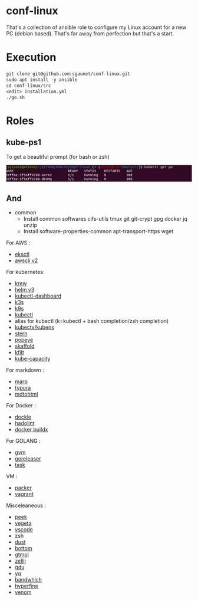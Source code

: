 # conf-linux

That's a collection of ansible role to configure my Linux account for a new PC (debian based). That's far away from perfection but that's a start.

# Execution 

```
git clone git@github.com:sgaunet/conf-linux.git
sudo apt install -y ansible
cd conf-linux/src
<edit> installation.yml
./go.sh
```

# Roles

## kube-ps1

To get a beautiful prompt (for bash or zsh)

![prompt](img/prompt.png)

## And

* common 
    * Install common softwares cifs-utils tmux git git-crypt gpg docker jq unzip
    * Install software-properties-common apt-transport-https wget

For AWS :

* [eksctl](https://eksctl.io/)
* [awscli v2](https://docs.aws.amazon.com/cli/latest/userguide/install-cliv2.html)

For kubernetes:

* [krew](https://krew.sigs.k8s.io/)
* [helm v3](https://helm.sh/docs/intro/install/)
* [kubectl-dashboard](https://github.com/bouk/kubectl-dashboard)
* [k3s](https://k3s.io/)
* [k9s](https://k9scli.io/)
* [kubectl](https://kubernetes.io/releases/download/)
* alias for kubectl (k=kubectl + bash completion/zsh completion)
* [kubectx/kubens](https://github.com/ahmetb/kubectx/)
* [stern](https://github.com/wercker/stern)
* [popeye](https://github.com/derailed/popeye)
* [skaffold](https://skaffold.dev/)
* [kfilt](https://github.com/ryane/kfilt)
* [kube-capacity](https://github.com/robscott/kube-capacity)

For markdown :

* [marp](https://marp.app/)
* [typora](https://typora.io/)
* [mdtohtml](https://github.com/sgaunet/mdtohtml)

For Docker :

* [dockle](https://github.com/goodwithtech/dockle)
* [hadolint](https://github.com/hadolint/hadolint)
* [docker buildx](https://github.com/docker/buildx)

For GOLANG :

* [gvm](https://github.com/moovweb/gvm)
* [goreleaser](https://github.com/goreleaser/goreleaser/)
* [task](https://taskfile.dev/)


VM :

* [packer](https://www.packer.io/)
* [vagrant](https://www.vagrantup.com/downloads)


Misceleaneous :

* [peek](https://github.com/phw/peek)
* [vegeta](https://github.com/tsenart/vegeta)
* [vscode](https://code.visualstudio.com/docs/setup/linux)
* zsh
* [dust](https://github.com/bootandy/dust)
* [bottom](https://github.com/ClementTsang/bottom/)
* [gtmpl](https://github.com/sgaunet/gtmpl)
* [zellij](https://github.com/zellij-org/zellij)
* [gdu](https://github.com/dundee/gdu)
* [yq](https://github.com/mikefarah/yq)
* [bandwhich](https://github.com/imsnif/bandwhich)
* [hyperfine](https://github.com/sharkdp/hyperfine)
* [venom](https://github.com/ovh/venom)
